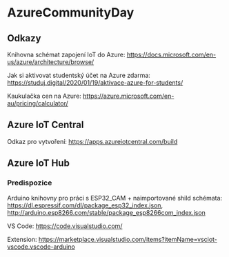 # AzureCommunityDay
## Odkazy
Knihovna schémat zapojení IoT do Azure: https://docs.microsoft.com/en-us/azure/architecture/browse/

Jak si aktivovat studentský účet na Azure zdarma: https://studuj.digital/2020/01/19/aktivace-azure-for-students/

Kaukulačka cen na Azure: https://azure.microsoft.com/en-au/pricing/calculator/

## Azure IoT Central
Odkaz pro vytvoření: https://apps.azureiotcentral.com/build

## Azure IoT Hub
### Predispozice
Arduino knihovny pro práci s ESP32_CAM + naimportované shild schémata: https://dl.espressif.com/dl/package_esp32_index.json, http://arduino.esp8266.com/stable/package_esp8266com_index.json


VS Code: https://code.visualstudio.com/

Extension: https://marketplace.visualstudio.com/items?itemName=vsciot-vscode.vscode-arduino
